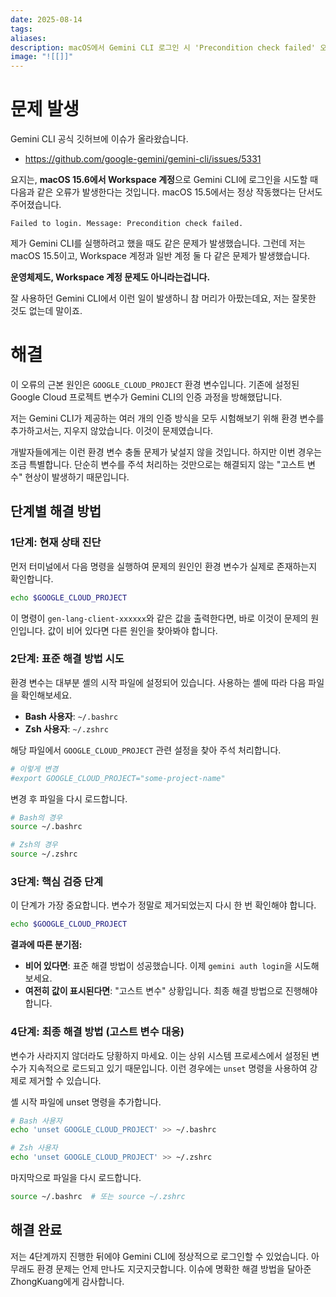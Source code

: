 ```yaml
---
date: 2025-08-14
tags:
aliases:
description: macOS에서 Gemini CLI 로그인 시 'Precondition check failed' 오류가 발생하는 문제 해결 과정을 공유합니다. 원인으로 GOOGLE_CLOUD_PROJECT 환경 변수 충돌을 지목하고, '고스트 변수' 현상에 대응하기 위한 unset 사용법 등 단계별 해결 방법을 안내합니다.
image: "![[]]"
---
```

# 문제 발생

Gemini CLI 공식 깃허브에 이슈가 올라왔습니다. 
- https://github.com/google-gemini/gemini-cli/issues/5331

요지는, **macOS 15.6에서 Workspace 계정**으로 Gemini CLI에 로그인을 시도할 때 다음과 같은 오류가 발생한다는 것입니다. macOS 15.5에서는 정상 작동했다는 단서도 주어졌습니다.

```
Failed to login. Message: Precondition check failed.
```

제가 Gemini CLI를 실행하려고 했을 때도 같은 문제가 발생했습니다. 그런데 저는 macOS 15.5이고, Workspace 계정과 일반 계정 둘 다 같은 문제가 발생했습니다. 

**운영체제도, Workspace 계정 문제도 아니라는겁니다.** 

잘 사용하던 Gemini CLI에서 이런 일이 발생하니 참 머리가 아팠는데요, 저는 잘못한 것도 없는데 말이죠.
# 해결

이 오류의 근본 원인은 `GOOGLE_CLOUD_PROJECT` 환경 변수입니다. 기존에 설정된 Google Cloud 프로젝트 변수가 Gemini CLI의 인증 과정을 방해했답니다. 

저는 Gemini CLI가 제공하는 여러 개의 인증 방식을 모두 시험해보기 위해 환경 변수를 추가하고서는, 지우지 않았습니다. 이것이 문제였습니다. 

개발자들에게는 이런 환경 변수 충돌 문제가 낯설지 않을 것입니다. 하지만 이번 경우는 조금 특별합니다. 단순히 변수를 주석 처리하는 것만으로는 해결되지 않는 "고스트 변수" 현상이 발생하기 때문입니다.

## 단계별 해결 방법

### 1단계: 현재 상태 진단

먼저 터미널에서 다음 명령을 실행하여 문제의 원인인 환경 변수가 실제로 존재하는지 확인합니다.

```bash
echo $GOOGLE_CLOUD_PROJECT
```

이 명령이 `gen-lang-client-xxxxxx`와 같은 값을 출력한다면, 바로 이것이 문제의 원인입니다. 값이 비어 있다면 다른 원인을 찾아봐야 합니다.

### 2단계: 표준 해결 방법 시도

환경 변수는 대부분 셸의 시작 파일에 설정되어 있습니다. 사용하는 셸에 따라 다음 파일을 확인해보세요.

- **Bash 사용자**: `~/.bashrc`
- **Zsh 사용자**: `~/.zshrc`

해당 파일에서 `GOOGLE_CLOUD_PROJECT` 관련 설정을 찾아 주석 처리합니다.

```bash
# 이렇게 변경
#export GOOGLE_CLOUD_PROJECT="some-project-name"
```

변경 후 파일을 다시 로드합니다.

```bash
# Bash의 경우
source ~/.bashrc

# Zsh의 경우
source ~/.zshrc
```

### 3단계: 핵심 검증 단계

이 단계가 가장 중요합니다. 변수가 정말로 제거되었는지 다시 한 번 확인해야 합니다.

```bash
echo $GOOGLE_CLOUD_PROJECT
```

**결과에 따른 분기점:**

- **비어 있다면**: 표준 해결 방법이 성공했습니다. 이제 `gemini auth login`을 시도해보세요.
- **여전히 값이 표시된다면**: "고스트 변수" 상황입니다. 최종 해결 방법으로 진행해야 합니다.

### 4단계: 최종 해결 방법 (고스트 변수 대응)

변수가 사라지지 않더라도 당황하지 마세요. 이는 상위 시스템 프로세스에서 설정된 변수가 지속적으로 로드되고 있기 때문입니다. 이런 경우에는 `unset` 명령을 사용하여 강제로 제거할 수 있습니다.

셸 시작 파일에 unset 명령을 추가합니다.

```bash
# Bash 사용자
echo 'unset GOOGLE_CLOUD_PROJECT' >> ~/.bashrc

# Zsh 사용자
echo 'unset GOOGLE_CLOUD_PROJECT' >> ~/.zshrc
```

마지막으로 파일을 다시 로드합니다.

```bash
source ~/.bashrc  # 또는 source ~/.zshrc
```

## 해결 완료

저는 4단계까지 진행한 뒤에야  Gemini CLI에 정상적으로 로그인할 수 있었습니다. 아무래도 환경 문제는 언제 만나도 지긋지긋합니다. 
이슈에 명확한 해결 방법을 달아준 ZhongKuang에게 감사합니다. 
